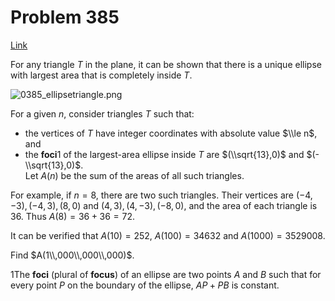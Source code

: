 # Problem 385

[Link](https://projecteuler.net/problem=385)

For any triangle $T$ in the plane, it can be shown that there is a unique ellipse with largest area that is completely inside $T$. 

![0385_ellipsetriangle.png](resources/images/0385_ellipsetriangle.png?1678992053)

For a given $n$, consider triangles $T$ such that:  
- the vertices of $T$ have integer coordinates with absolute value $\\le n$, and  
- the **foci**1 of the largest-area ellipse inside $T$ are $(\\sqrt{13},0)$ and $(-\\sqrt{13},0)$.  
Let $A(n)$ be the sum of the areas of all such triangles. 

For example, if $n = 8$, there are two such triangles. Their vertices are $(-4,-3),(-4,3),(8,0)$ and $(4,3),(4,-3),(-8,0)$, and the area of each triangle is $36$. Thus $A(8) = 36 + 36 = 72$. 

It can be verified that $A(10) = 252$, $A(100) = 34632$ and $A(1000) = 3529008$. 

Find $A(1\\,000\\,000\\,000)$. 

1The **foci** (plural of **focus**) of an ellipse are two points $A$ and $B$ such that for every point $P$ on the boundary of the ellipse, $AP + PB$ is constant.
